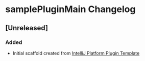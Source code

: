 <!-- Keep a Changelog guide -> https://keepachangelog.com -->

# samplePluginMain Changelog

## [Unreleased]
### Added
- Initial scaffold created from [IntelliJ Platform Plugin Template](https://github.com/JetBrains/intellij-platform-plugin-template)
